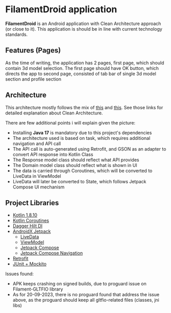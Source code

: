 # FilamentDroid application

**FilamentDroid** is an Android application with Clean Architecture approach (or close to it).
This application is should be in line with current technology standards.

## Features (Pages)

As the time of writing, the application has 2 pages, first page, which should contain 3d model
selection.
The first page should have OK button, which directs the app to second page, consisted of tab bar of
single 3d model section and profile section

## Architecture

This architecture mostly follows the mix of [this](https://github.com/andrejoshua/alphavantageapp)
and [this](https://github.com/andrejoshua/covid-apps). See those links for detailed explanation
about Clean Architecture.

There are few additional points i will explain given the picture:

* Installing **Java 17** is mandatory due to this project's dependencies
* The architecture used is based on task, which requires additional navigation and API call
* The API call is auto-generated using Retrofit, and GSON as an adapter to convert API response into
  Kotlin Class
* The Response model class should reflect what API provides
* The Domain model class should reflect what is shown in UI
* The data is carried through Coroutines, which will be converted to LiveData in ViewModel
* LiveData will later be converted to State, which follows Jetpack Compose UI mechanism

## Project Libraries

* [Kotlin 1.8.10](https://kotlinlang.org/docs/reference/android-overview.html)
* [Kotlin Coroutines](https://kotlinlang.org/docs/reference/coroutines/coroutines-guide.html)
* [Dagger Hilt DI](https://dagger.dev/hilt/)
* [AndroidX Jetpack](https://developer.android.com/jetpack)
    * [LiveData](https://developer.android.com/topic/libraries/architecture/livedata)
    * [ViewModel](https://developer.android.com/topic/libraries/architecture/viewmodel)
    * [Jetpack Compose](https://developer.android.com/jetpack/compose?gclid=Cj0KCQjwxuCnBhDLARIsAB-cq1rSXW4qMIzEuH3E_kQTce6lxCOUCrRwU4sRZITZGqzlqXh0e1J2fhoaAg59EALw_wcB&gclsrc=aw.ds)
    * [Jetpack Compose Navigation](https://developer.android.com/jetpack/compose/navigation)
* [Retrofit](https://square.github.io/retrofit/)
* [JUnit + Mockito](https://developer.android.com/training/testing/unit-testing/local-unit-tests)

Issues found:
* APK keeps crashing on signed builds, due to proguard issue on Filament-GLTFIO library
* As for 20-09-2023, there is no proguard found that address the issue above, as the proguard should keep all gltfio-related files (classes, jni libs)